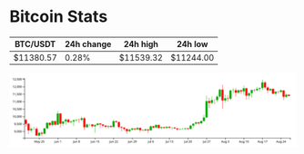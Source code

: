 # Bitcoin Stats

BTC/USDT|24h change|24h high|24h low|
|---|---|---|---|
|$11380.57|0.28%|$11539.32|$11244.00|

<img src="./chart.svg">
